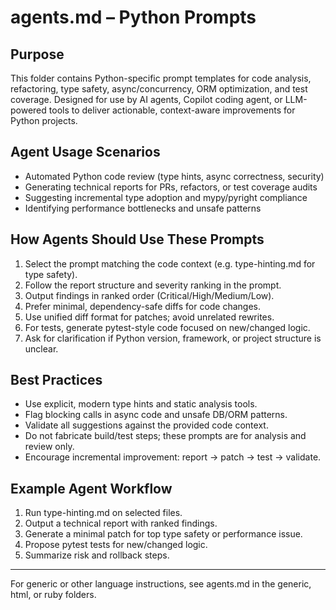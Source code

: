 # agents.md – Python Prompts

## Purpose
This folder contains Python-specific prompt templates for code analysis, refactoring, type safety, async/concurrency, ORM optimization, and test coverage. Designed for use by AI agents, Copilot coding agent, or LLM-powered tools to deliver actionable, context-aware improvements for Python projects.

## Agent Usage Scenarios
- Automated Python code review (type hints, async correctness, security)
- Generating technical reports for PRs, refactors, or test coverage audits
- Suggesting incremental type adoption and mypy/pyright compliance
- Identifying performance bottlenecks and unsafe patterns

## How Agents Should Use These Prompts
1. Select the prompt matching the code context (e.g. type-hinting.md for type safety).
2. Follow the report structure and severity ranking in the prompt.
3. Output findings in ranked order (Critical/High/Medium/Low).
4. Prefer minimal, dependency-safe diffs for code changes.
5. Use unified diff format for patches; avoid unrelated rewrites.
6. For tests, generate pytest-style code focused on new/changed logic.
7. Ask for clarification if Python version, framework, or project structure is unclear.

## Best Practices
- Use explicit, modern type hints and static analysis tools.
- Flag blocking calls in async code and unsafe DB/ORM patterns.
- Validate all suggestions against the provided code context.
- Do not fabricate build/test steps; these prompts are for analysis and review only.
- Encourage incremental improvement: report → patch → test → validate.

## Example Agent Workflow
1. Run type-hinting.md on selected files.
2. Output a technical report with ranked findings.
3. Generate a minimal patch for top type safety or performance issue.
4. Propose pytest tests for new/changed logic.
5. Summarize risk and rollback steps.

---
For generic or other language instructions, see agents.md in the generic, html, or ruby folders.
